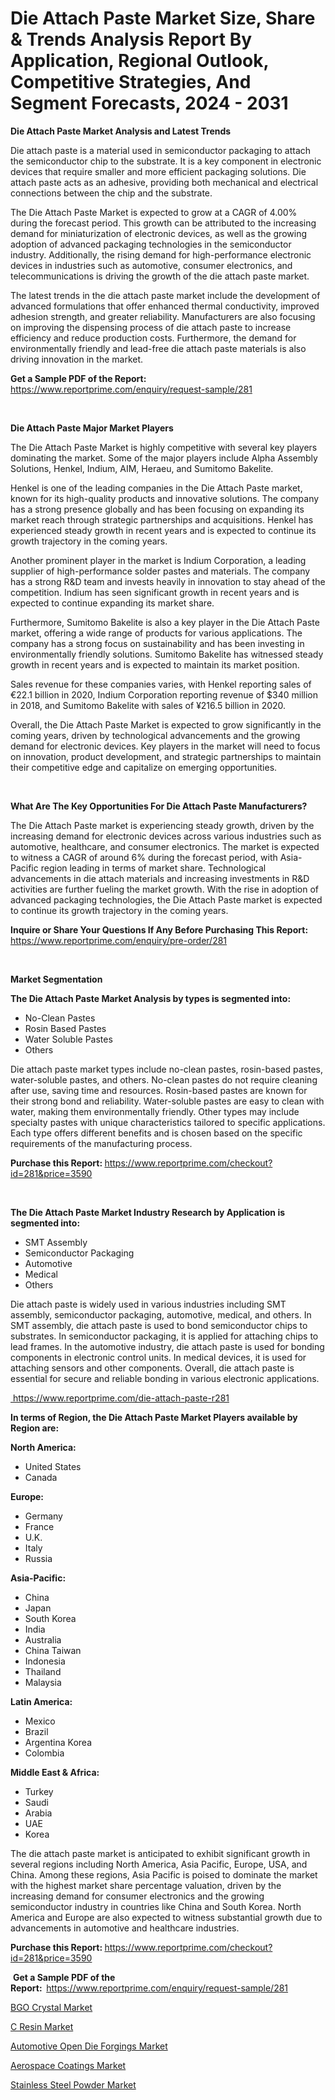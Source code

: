 <p><h1>Die Attach Paste Market Size, Share & Trends Analysis Report By Application, Regional Outlook, Competitive Strategies, And Segment Forecasts, 2024 - 2031</h1></p><p><strong>Die Attach Paste Market Analysis and Latest Trends</strong></p>
<p><p>Die attach paste is a material used in semiconductor packaging to attach the semiconductor chip to the substrate. It is a key component in electronic devices that require smaller and more efficient packaging solutions. Die attach paste acts as an adhesive, providing both mechanical and electrical connections between the chip and the substrate.</p><p>The Die Attach Paste Market is expected to grow at a CAGR of 4.00% during the forecast period. This growth can be attributed to the increasing demand for miniaturization of electronic devices, as well as the growing adoption of advanced packaging technologies in the semiconductor industry. Additionally, the rising demand for high-performance electronic devices in industries such as automotive, consumer electronics, and telecommunications is driving the growth of the die attach paste market.</p><p>The latest trends in the die attach paste market include the development of advanced formulations that offer enhanced thermal conductivity, improved adhesion strength, and greater reliability. Manufacturers are also focusing on improving the dispensing process of die attach paste to increase efficiency and reduce production costs. Furthermore, the demand for environmentally friendly and lead-free die attach paste materials is also driving innovation in the market.</p></p>
<p><strong>Get a Sample PDF of the Report:&nbsp;</strong> <a href="https://www.reportprime.com/enquiry/request-sample/281">https://www.reportprime.com/enquiry/request-sample/281</a></p>
<p>&nbsp;</p>
<p><strong>Die Attach Paste Major Market Players</strong></p>
<p><p>The Die Attach Paste Market is highly competitive with several key players dominating the market. Some of the major players include Alpha Assembly Solutions, Henkel, Indium, AIM, Heraeu, and Sumitomo Bakelite.</p><p>Henkel is one of the leading companies in the Die Attach Paste market, known for its high-quality products and innovative solutions. The company has a strong presence globally and has been focusing on expanding its market reach through strategic partnerships and acquisitions. Henkel has experienced steady growth in recent years and is expected to continue its growth trajectory in the coming years.</p><p>Another prominent player in the market is Indium Corporation, a leading supplier of high-performance solder pastes and materials. The company has a strong R&D team and invests heavily in innovation to stay ahead of the competition. Indium has seen significant growth in recent years and is expected to continue expanding its market share.</p><p>Furthermore, Sumitomo Bakelite is also a key player in the Die Attach Paste market, offering a wide range of products for various applications. The company has a strong focus on sustainability and has been investing in environmentally friendly solutions. Sumitomo Bakelite has witnessed steady growth in recent years and is expected to maintain its market position.</p><p>Sales revenue for these companies varies, with Henkel reporting sales of €22.1 billion in 2020, Indium Corporation reporting revenue of $340 million in 2018, and Sumitomo Bakelite with sales of ¥216.5 billion in 2020.</p><p>Overall, the Die Attach Paste Market is expected to grow significantly in the coming years, driven by technological advancements and the growing demand for electronic devices. Key players in the market will need to focus on innovation, product development, and strategic partnerships to maintain their competitive edge and capitalize on emerging opportunities.</p></p>
<p>&nbsp;</p>
<p><strong>What Are The Key Opportunities For Die Attach Paste Manufacturers?</strong></p>
<p><p>The Die Attach Paste market is experiencing steady growth, driven by the increasing demand for electronic devices across various industries such as automotive, healthcare, and consumer electronics. The market is expected to witness a CAGR of around 6% during the forecast period, with Asia-Pacific region leading in terms of market share. Technological advancements in die attach materials and increasing investments in R&D activities are further fueling the market growth. With the rise in adoption of advanced packaging technologies, the Die Attach Paste market is expected to continue its growth trajectory in the coming years.</p></p>
<p><strong>Inquire or Share Your Questions If Any Before Purchasing This Report:</strong> <a href="https://www.reportprime.com/enquiry/pre-order/281">https://www.reportprime.com/enquiry/pre-order/281</a></p>
<p>&nbsp;</p>
<p><strong>Market Segmentation</strong></p>
<p><strong>The Die Attach Paste Market Analysis by types is segmented into:</strong></p>
<p><ul><li>No-Clean Pastes</li><li>Rosin Based Pastes</li><li>Water Soluble Pastes</li><li>Others</li></ul></p>
<p><p>Die attach paste market types include no-clean pastes, rosin-based pastes, water-soluble pastes, and others. No-clean pastes do not require cleaning after use, saving time and resources. Rosin-based pastes are known for their strong bond and reliability. Water-soluble pastes are easy to clean with water, making them environmentally friendly. Other types may include specialty pastes with unique characteristics tailored to specific applications. Each type offers different benefits and is chosen based on the specific requirements of the manufacturing process.</p></p>
<p><strong>Purchase this Report:&nbsp;</strong><a href="https://www.reportprime.com/checkout?id=281&price=3590">https://www.reportprime.com/checkout?id=281&price=3590</a></p>
<p>&nbsp;</p>
<p><strong>The Die Attach Paste Market Industry Research by Application is segmented into:</strong></p>
<p><ul><li>SMT Assembly</li><li>Semiconductor Packaging</li><li>Automotive</li><li>Medical</li><li>Others</li></ul></p>
<p><p>Die attach paste is widely used in various industries including SMT assembly, semiconductor packaging, automotive, medical, and others. In SMT assembly, die attach paste is used to bond semiconductor chips to substrates. In semiconductor packaging, it is applied for attaching chips to lead frames. In the automotive industry, die attach paste is used for bonding components in electronic control units. In medical devices, it is used for attaching sensors and other components. Overall, die attach paste is essential for secure and reliable bonding in various electronic applications.</p></p>
<p><a href="https://www.reportprime.com/die-attach-paste-r281">&nbsp;https://www.reportprime.com/die-attach-paste-r281</a></p>
<p><strong>In terms of Region, the Die Attach Paste Market Players available by Region are:</strong></p>
<p>
    <p> <strong> North America: </strong>
        <ul>
            <li>United States</li>
            <li>Canada</li>
        </ul>
        </p> 
    <p> <strong> Europe: </strong>
        <ul>
            <li>Germany</li>
            <li>France</li>
            <li>U.K.</li>
            <li>Italy</li>
            <li>Russia</li>
        </ul>
        </p> 
    <p> <strong> Asia-Pacific: </strong>
        <ul>
            <li>China</li>
            <li>Japan</li>
            <li>South Korea</li>
            <li>India</li>
            <li>Australia</li>
            <li>China Taiwan</li>
            <li>Indonesia</li>
            <li>Thailand</li>
            <li>Malaysia</li>
        </ul>
        </p> 
    <p> <strong> Latin America: </strong>
        <ul>
            <li>Mexico</li>
            <li>Brazil</li>
            <li>Argentina Korea</li>
            <li>Colombia</li>
        </ul>
        </p> 
    <p> <strong> Middle East & Africa: </strong>
        <ul>
            <li>Turkey</li>
            <li>Saudi</li>
            <li>Arabia</li>
            <li>UAE</li>
            <li>Korea</li>
        </ul>
    </p>
    </p>
<p><p>The die attach paste market is anticipated to exhibit significant growth in several regions including North America, Asia Pacific, Europe, USA, and China. Among these regions, Asia Pacific is poised to dominate the market with the highest market share percentage valuation, driven by the increasing demand for consumer electronics and the growing semiconductor industry in countries like China and South Korea. North America and Europe are also expected to witness substantial growth due to advancements in automotive and healthcare industries.</p></p>
<p><strong>Purchase this Report: </strong><a href="https://www.reportprime.com/checkout?id=281&price=3590">https://www.reportprime.com/checkout?id=281&price=3590</a></p>
<p>&nbsp;<strong>Get a Sample PDF of the Report:&nbsp;&nbsp;</strong><a href="https://www.reportprime.com/enquiry/request-sample/281">https://www.reportprime.com/enquiry/request-sample/281</a></p>
<p><strong></strong></p>
<p><p><a href="https://github.com/RickHolmes3/Market-Research-Report-List-6/blob/main/bgo-crystal-market.md">BGO Crystal Market</a></p><p><a href="https://github.com/bmorecock/Market-Research-Report-List-5/blob/main/c-resin-market.md">C Resin Market</a></p><p><a href="https://issuu.com/reportprime-2/docs/automotive-open-die-forgings-market_eebe7f3e7d3b71">Automotive Open Die Forgings Market</a></p><p><a href="https://github.com/Krish2023na/Market-Research-Report-List-6/blob/main/aerospace-coatings-market.md">Aerospace Coatings Market</a></p><p><a href="https://github.com/drzsklfn31/Market-Research-Report-List-1/blob/main/stainless-steel-powder-market.md">Stainless Steel Powder Market</a></p></p>